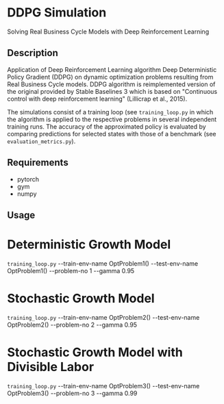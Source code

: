 # DDPG Simulation
Solving Real Business Cycle Models with Deep Reinforcement Learning

## Description
Application of Deep Reinforcement Learning algorithm Deep Deterministic Policy Gradient (DDPG) on dynamic optimization problems resulting from Real Business Cycle models. DDPG algorithm is reimplemented version of the original provided by Stable Baselines 3 which is based on "Continuous control with deep reinforcement learning" (Lillicrap et al., 2015).

The simulations consist of a training loop (see `training_loop.py` in which the algorithm is applied to the respective problems in several independent training runs. The accuracy of the approximated policy is evaluated by comparing predictions for selected states with those of a benchmark (see `evaluation_metrics.py`). 

## Requirements
- pytorch
- gym 
- numpy

## Usage

# Deterministic Growth Model
`training_loop.py` --train-env-name OptProblem1() --test-env-name OptProblem1() --problem-no 1 --gamma 0.95

# Stochastic Growth Model
`training_loop.py` --train-env-name OptProblem2() --test-env-name OptProblem2() --problem-no 2 --gamma 0.95

# Stochastic Growth Model with Divisible Labor
`training_loop.py` --train-env-name OptProblem3() --test-env-name OptProblem3() --problem-no 3 --gamma 0.99
